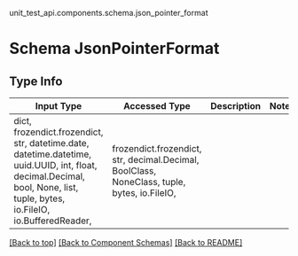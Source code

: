 unit_test_api.components.schema.json_pointer_format
# Schema JsonPointerFormat

## Type Info
Input Type | Accessed Type | Description | Notes
------------ | ------------- | ------------- | -------------
dict, frozendict.frozendict, str, datetime.date, datetime.datetime, uuid.UUID, int, float, decimal.Decimal, bool, None, list, tuple, bytes, io.FileIO, io.BufferedReader,  | frozendict.frozendict, str, decimal.Decimal, BoolClass, NoneClass, tuple, bytes, io.FileIO,  |  |

[[Back to top]](#top) [[Back to Component Schemas]](../../../README.md#Component-Schemas) [[Back to README]](../../../README.md)
